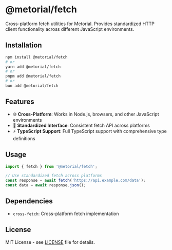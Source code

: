 # @metorial/fetch

Cross-platform fetch utilities for Metorial. Provides standardized HTTP client functionality across different JavaScript environments.

## Installation

```bash
npm install @metorial/fetch
# or
yarn add @metorial/fetch
# or
pnpm add @metorial/fetch
# or
bun add @metorial/fetch
```

## Features

- 🌐 **Cross-Platform**: Works in Node.js, browsers, and other JavaScript environments
- 🔧 **Standardized Interface**: Consistent fetch API across platforms
- ⚡ **TypeScript Support**: Full TypeScript support with comprehensive type definitions

## Usage

```typescript
import { fetch } from '@metorial/fetch';

// Use standardized fetch across platforms
const response = await fetch('https://api.example.com/data');
const data = await response.json();
```

## Dependencies

- `cross-fetch`: Cross-platform fetch implementation

## License

MIT License - see [LICENSE](../../LICENSE) file for details.
